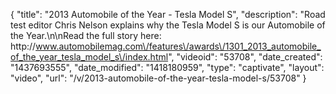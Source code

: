 {
    "title": "2013 Automobile of the Year - Tesla Model S",
    "description": "Road test editor Chris Nelson explains why the Tesla Model S is our Automobile of the Year.\n\nRead the full story here: http:\/\/www.automobilemag.com\/features\/awards\/1301_2013_automobile_of_the_year_tesla_model_s\/index.html",
    "videoid": "53708",
    "date_created": "1437693555",
    "date_modified": "1418180959",
    "type": "captivate",
    "layout": "video",
    "url": "\/v\/2013-automobile-of-the-year-tesla-model-s\/53708"
}